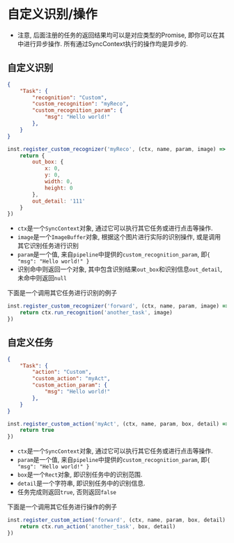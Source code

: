 # 自定义识别/操作

* 注意, 后面注册的任务的返回结果均可以是对应类型的Promise, 即你可以在其中进行异步操作. 所有通过SyncContext执行的操作均是异步的.

## 自定义识别

```json
{
    "Task": {
        "recognition": "Custom",
        "custom_recognition": "myReco",
        "custom_recognition_param": {
            "msg": "Hello world!"
        },
    }
}
```

```javascript
inst.register_custom_recognizer('myReco', (ctx, name, param, image) => {
    return {
        out_box: {
            x: 0,
            y: 0,
            width: 0,
            height: 0
        },
        out_detail: '111'
    }
})
```

* `ctx`是一个`SyncContext`对象, 通过它可以执行其它任务或进行点击等操作.
* `image`是一个`ImageBuffer`对象, 根据这个图片进行实际的识别操作, 或是调用其它识别任务进行识别
* `param`是一个值, 来自`pipeline`中提供的`custom_recognition_param`, 即`{ "msg": "Hello world!" }`
* 识别命中则返回一个对象, 其中包含识别结果`out_box`和识别信息`out_detail`, 未命中则返回`null`

下面是一个调用其它任务进行识别的例子

```javascript
inst.register_custom_recognizer('forward', (ctx, name, param, image) => {
    return ctx.run_recognition('another_task', image)
})
```

## 自定义任务

```json
{
    "Task": {
        "action": "Custom",
        "custom_action": "myAct",
        "custom_action_param": {
            "msg": "Hello world!"
        },
    }
}
```

```javascript
inst.register_custom_action('myAct', (ctx, name, param, box, detail) => {
    return true
})
```

* `ctx`是一个`SyncContext`对象, 通过它可以执行其它任务或进行点击等操作.
* `param`是一个值, 来自`pipeline`中提供的`custom_recognition_param`, 即`{ "msg": "Hello world!" }`
* `box`是一个`Rect`对象, 即识别任务中的识别范围.
* `detail`是一个字符串, 即识别任务中的识别信息.
* 任务完成则返回`true`, 否则返回`false`

下面是一个调用其它任务进行操作的例子

```javascript
inst.register_custom_action('forward', (ctx, name, param, box, detail) => {
    return ctx.run_action('another_task', box, detail)
})
```
